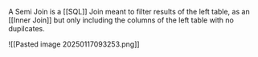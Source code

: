 A Semi Join is a [[SQL]] Join meant to filter results of the left table, as an [[Inner Join]] but only including the columns of the left table with no dupilcates.

![[Pasted image 20250117093253.png]]